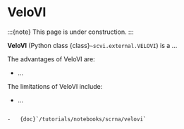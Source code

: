 # VeloVI

:::{note}
This page is under construction.
:::

**VeloVI** (Python class {class}`~scvi.external.VELOVI`) is a ...

The advantages of VeloVI are:

-   ...

The limitations of VeloVI include:

-   ...

```{topic} Tutorials:

-   {doc}`/tutorials/notebooks/scrna/velovi`
```
